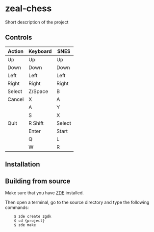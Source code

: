 # zeal-chess

Short description of the project

## Controls

| Action | Keyboard | SNES   |
| ------ | -------- | ------ |
| Up     | Up       | Up     |
| Down   | Down     | Down   |
| Left   | Left     | Left   |
| Right  | Right    | Right  |
| Select | Z/Space  | B      |
| Cancel | X        | A      |
|        | A        | Y      |
|        | S        | X      |
| Quit   | R Shift  | Select |
|        | Enter    | Start  |
|        | Q        | L      |
|        | W        | R      |


## Installation

## Building from source

Make sure that you have [ZDE](https://github.com/zoul0813/zeal-dev-environment) installed.

Then open a terminal, go to the source directory and type the following commands:

```shell
    $ zde create zgdk
    $ cd {project}
    $ zde make
```
